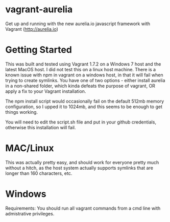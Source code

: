 # vagrant-aurelia
Get up and running with the new aurelia.io javascript framework with Vagrant (http://aurelia.io)

# Getting Started

This was built and tested using Vagrant 1.7.2 on a Windows 7 host and the latest MacOS host. I did not test this on a linux host machine.  There is a known issue with npm in vagrant on a windows host, in that it will fail when trying to create symlinks.  You have one of two options - either install aurelia in a non-shared folder, which kinda defeats the purpose of vagrant, OR apply a fix to your Vagrant installation. 

The npm install script would occasionally fail on the default 512mb memory configuration, so I upped it to 1024mb, and this seems to be enough to get things working.

You will need to edit the script.sh file and put in your github credentials, otherwise this installation will fail.

# MAC/Linux

This was actually pretty easy, and should work for everyone pretty much without a hitch, as the host system actually supports symlinks that are longer than 160 characters, etc.

# Windows

Requirements:
  You should run all vagrant commands from a cmd line with admistrative privileges.
  
